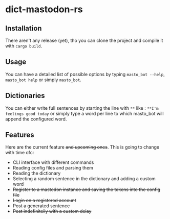 # dict-mastodon-rs

## Installation

There aren't any release (yet), tho you can clone the project and compile it with `cargo build`.

## Usage

You can have a detailed list of possible options by typing `masto_bot --help`, `masto_bot help` or simply `masto_bot`.

## Dictionaries

You can either write full sentences by starting the line with `**` like : `**I'm feelings good today` or simply type a word per line to which masto_bot will append the configured word.

## Features

Here are the current feature ~~and upcoming ones~~. This is going to change with time ofc:

- CLI interface with different commands
- Reading config files and parsing them
- Reading the dictionary
- Selecting a random sentence in the dictionary and adding a custom word
- ~~Register to a mastodon instance and saving the tokens into the config file~~
- ~~Login on a registered account~~
- ~~Post a generated sentence~~
- ~~Post indefinitelly with a custom delay~~
